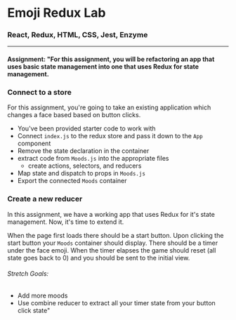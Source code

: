 # Emoji Redux Lab

### React, Redux, HTML, CSS, Jest, Enzyme
___

#### Assignment: "For this assignment, you will be refactoring an app that uses basic state management into one that uses Redux for state management.

### Connect to a store

For this assignment, you're going to take an existing application which
changes a face based based on button clicks.

* You've been provided starter code to work with
* Connect `index.js` to the redux store and pass it down to the `App` component
* Remove the state declaration in the container
* extract code from `Moods.js` into the appropriate files
  * create actions, selectors, and reducers
* Map state and dispatch to props in `Moods.js`
* Export the connected `Moods` container

### Create a new reducer

In this assignment, we have a working app that uses Redux for it's state
management. Now, it's time to extend it.

When the page first loads there should be a start button. Upon clicking
the start button your `Moods` container should display. There should be
a timer under the face emoji. When the timer elapses the game should
reset (all state goes back to 0) and you should be sent to the initial
view.

###### Stretch Goals:

* Add more moods
* Use combine reducer to extract all your timer state from
  your button click state"
